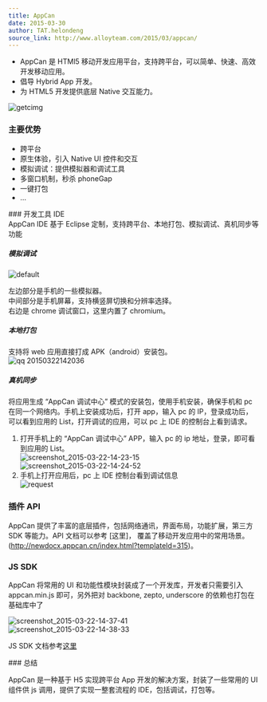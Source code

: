 ```yaml
---
title: AppCan
date: 2015-03-30
author: TAT.helondeng
source_link: http://www.alloyteam.com/2015/03/appcan/
---
```


<!-- {% raw %} - for jekyll -->

-   AppCan 是 HTMl5 移动开发应用平台，支持跨平台，可以简单、快速、高效开发移动应用。
-   倡导 Hybrid App 开发。
-   为 HTML5 开发提供底层 Native 交互能力。

![getcimg](https://cloud.githubusercontent.com/assets/3880323/6895662/175babbe-d715-11e4-9a29-2c28a0051f3b.gif)

### 主要优势

-   跨平台
-   原生体验，引入 Native UI 控件和交互
-   模拟调试：提供模拟器和调试工具
-   多窗口机制，秒杀 phoneGap
-   一键打包
-   …

\### 开发工具 IDE  
AppCan IDE 基于 Eclipse 定制，支持跨平台、本地打包、模拟调试、真机同步等功能

##### 模拟调试

![default](https://cloud.githubusercontent.com/assets/3880323/6895666/243c6bac-d715-11e4-92d3-2ed86c1a908e.png)

左边部分是手机的一些模拟器。  
中间部分是手机屏幕，支持横竖屏切换和分辨率选择。  
右边是 chrome 调试窗口，这里内置了 chromium。

##### 本地打包

支持将 web 应用直接打成 APK（android）安装包。  
![qq 20150322142036](https://cloud.githubusercontent.com/assets/3880323/6895671/29840dae-d715-11e4-89f0-a511d291fc7d.png)

##### 真机同步

将应用生成 “AppCan 调试中心” 模式的安装包，使用手机安装，确保手机和 pc 在同一个网络内。手机上安装成功后，打开 app，输入 pc 的 IP，登录成功后，可以看到应用的 List，打开调试的应用，可以 pc 上 IDE 的控制台上看到请求。

1.  打开手机上的 “AppCan 调试中心” APP，输入 pc 的 ip 地址，登录，即可看到应用的 List。  
    ![screenshot_2015-03-22-14-23-15](https://cloud.githubusercontent.com/assets/3880323/6895673/2fdce248-d715-11e4-972b-6cb979ba421e.jpeg)  
    ![screenshot_2015-03-22-14-24-52](https://cloud.githubusercontent.com/assets/3880323/6895674/36a088fa-d715-11e4-8735-03ae73464dd1.jpeg)
2.  手机上打开应用后，pc 上 IDE 控制台看到调试信息  
    ![request](https://cloud.githubusercontent.com/assets/3880323/6895675/3a687c18-d715-11e4-9574-3dd5bf33521a.png)

### 插件 API

AppCan 提供了丰富的底层插件，包括网络通讯，界面布局，功能扩展，第三方 SDK 等能力。API 文档可以参考 \[这里]， 覆盖了移动开发应用中的常用场景。(<http://newdocx.appcan.cn/index.html?templateId=315>)。

### JS SDK

AppCan 将常用的 UI 和功能性模块封装成了一个开发库，开发者只需要引入 appcan.min.js 即可，另外把对 backbone, zepto, underscore 的依赖也打包在基础库中了

![screenshot_2015-03-22-14-37-41](https://cloud.githubusercontent.com/assets/3880323/6895677/3ebdbada-d715-11e4-993a-1cef5d641499.jpeg)  
![screenshot_2015-03-22-14-38-33](https://cloud.githubusercontent.com/assets/3880323/6895680/42d08f80-d715-11e4-813d-0b596385f331.jpeg)

JS SDK 文档参考[这里](http://newdocx.appcan.cn/index.html?templateId=338)

\### 总结

AppCan 是一种基于 H5 实现跨平台 App 开发的解决方案，封装了一些常用的 UI 组件供 js 调用，提供了实现一整套流程的 IDE，包括调试，打包等。


<!-- {% endraw %} - for jekyll -->
